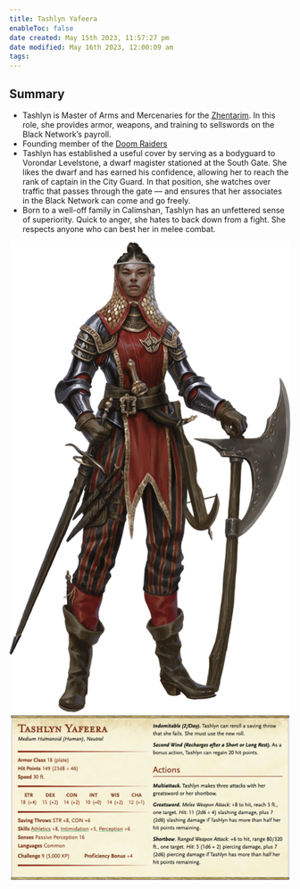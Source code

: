 ```yaml
---
title: Tashlyn Yafeera
enableToc: false
date created: May 15th 2023, 11:57:27 pm
date modified: May 16th 2023, 12:00:09 am
tags: 
---
```

## Summary
- Tashlyn is Master of Arms and Mercenaries for the [Zhentarim](../Factions/Zhentarim.md). In this role, she provides armor, weapons, and training to sellswords on the Black Network’s payroll.
- Founding member of the [Doom Raiders](../Factions/Doom%20Raiders.md)
- Tashlyn has established a useful cover by serving as a bodyguard to Vorondar Levelstone, a dwarf magister stationed at the South Gate. She likes the dwarf and has earned his confidence, allowing her to reach the rank of captain in the City Guard. In that position, she watches over traffic that passes through the gate — and ensures that her associates in the Black Network can come and go freely.
- Born to a well-off family in Calimshan, Tashlyn has an unfettered sense of superiority. Quick to anger, she hates to back down from a fight. She respects anyone who can best her in melee combat.

![](../attachments/Pasted%20image%2020230515235853.png)
![](../attachments/Pasted%20image%2020230515235918.png)
